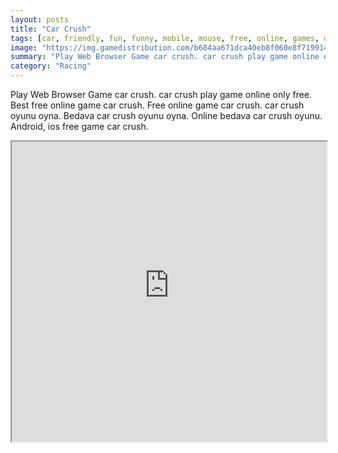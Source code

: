 ```yaml
---
layout: posts
title: "Car Crush"
tags: [car, friendly, fun, funny, mobile, mouse, free, online, games, oyna, game, free, games, play, play, games]
image: "https://img.gamedistribution.com/b684aa671dca40eb8f060e8f719914ab.jpg"
summary: "Play Web Browser Game car crush. car crush play game online only free. Best free online game car crush. Free online game car crush. car crush oyunu oyna. Bedava car crush oyunu oyna. Online bedava car crush oyunu. Android, ios free game car crush."
category: "Racing"
---
```


Play Web Browser Game car crush. car crush play game online only free. Best free online game car crush. Free online game car crush. car crush oyunu oyna. Bedava car crush oyunu oyna. Online bedava car crush oyunu. Android, ios free game car crush.

<iframe width="100%" height="480px;" src="https://html5.gamedistribution.com/b684aa671dca40eb8f060e8f719914ab/"></iframe>